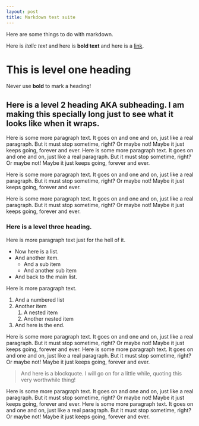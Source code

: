 ```yaml
---
layout: post
title: Markdown test suite
---
```


Here are some things to do with markdown.

Here is *italic text* and here is **bold text** and here is a [link](https://apro-interfaith.github.io/apro/). 

# This is level one heading

Never use **bold** to mark a heading! 

## Here is a level 2 heading AKA subheading. I am making this specially long just to see what it looks like when it wraps.

Here is some more paragraph text. It goes on and one and on, just like a real paragraph. But it must stop sometime, right? Or maybe not! Maybe it just keeps going, forever and ever. Here is some more paragraph text. It goes on and one and on, just like a real paragraph. But it must stop sometime, right? Or maybe not! Maybe it just keeps going, forever and ever.

Here is some more paragraph text. It goes on and one and on, just like a real paragraph. But it must stop sometime, right? Or maybe not! Maybe it just keeps going, forever and ever.

Here is some more paragraph text. It goes on and one and on, just like a real paragraph. But it must stop sometime, right? Or maybe not! Maybe it just keeps going, forever and ever.

### Here is a level three heading. 

Here is more paragraph text just for the hell of it.

- Now here is a list.
- And another item.
  - And a sub item
  - And another sub item
- And back to the main list.

Here is more paragraph text.

1. And a numbered list
1. Another item
   1. A nested item
   1. Another nested item
1. And here is the end.

Here is some more paragraph text. It goes on and one and on, just like a real paragraph. But it must stop sometime, right? Or maybe not! Maybe it just keeps going, forever and ever. Here is some more paragraph text. It goes on and one and on, just like a real paragraph. But it must stop sometime, right? Or maybe not! Maybe it just keeps going, forever and ever.

> And here is a blockquote. I will go on for a little while, quoting this very worthwhile thing!

Here is some more paragraph text. It goes on and one and on, just like a real paragraph. But it must stop sometime, right? Or maybe not! Maybe it just keeps going, forever and ever. Here is some more paragraph text. It goes on and one and on, just like a real paragraph. But it must stop sometime, right? Or maybe not! Maybe it just keeps going, forever and ever.


